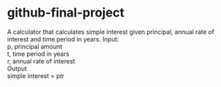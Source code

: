 # github-final-project

A calculator that calculates simple interest given principal, annual rate of interest and time period in years.
Input:  
   p, principal amount  
   t, time period in years  
   r, annual rate of interest  
Output  
   simple interest = p*t*r  
